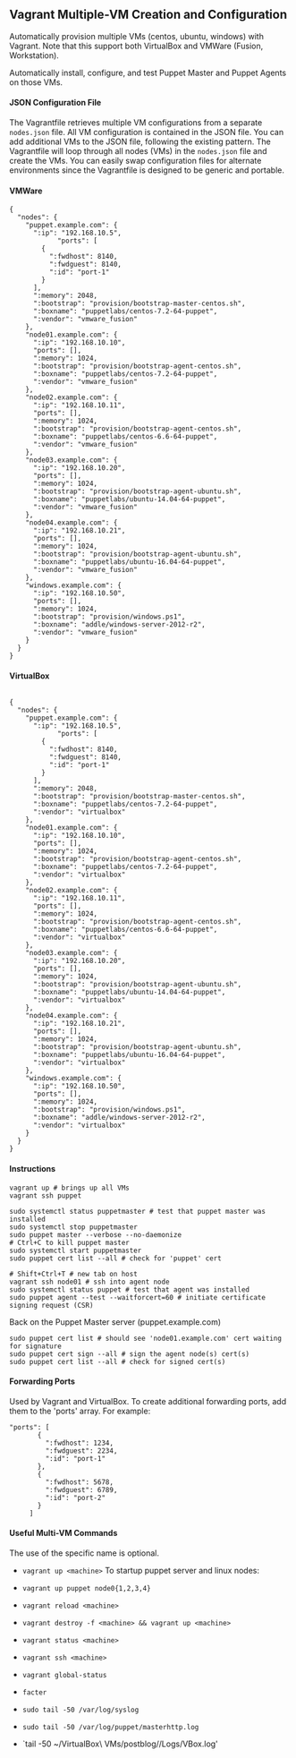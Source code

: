 ## Vagrant Multiple-VM Creation and Configuration
Automatically provision multiple VMs (centos, ubuntu, windows) with Vagrant. Note that this support both VirtualBox and VMWare (Fusion, Workstation). 

Automatically install, configure, and test Puppet Master and Puppet Agents on those VMs.


#### JSON Configuration File
The Vagrantfile retrieves multiple VM configurations from a separate `nodes.json` file. All VM configuration is
contained in the JSON file. You can add additional VMs to the JSON file, following the existing pattern. The
Vagrantfile will loop through all nodes (VMs) in the `nodes.json` file and create the VMs. You can easily swap
configuration files for alternate environments since the Vagrantfile is designed to be generic and portable.

#### VMWare
```
{
  "nodes": {
    "puppet.example.com": {
      ":ip": "192.168.10.5",
			"ports": [
        {
          ":fwdhost": 8140,
          ":fwdguest": 8140,
          ":id": "port-1"
        }
      ],
      ":memory": 2048,
      ":bootstrap": "provision/bootstrap-master-centos.sh",
      ":boxname": "puppetlabs/centos-7.2-64-puppet",
      ":vendor": "vmware_fusion"
    },
    "node01.example.com": {
      ":ip": "192.168.10.10",
      "ports": [],
      ":memory": 1024,
      ":bootstrap": "provision/bootstrap-agent-centos.sh",
      ":boxname": "puppetlabs/centos-7.2-64-puppet",
      ":vendor": "vmware_fusion"
    },
    "node02.example.com": {
      ":ip": "192.168.10.11",
      "ports": [],
      ":memory": 1024,
      ":bootstrap": "provision/bootstrap-agent-centos.sh",
      ":boxname": "puppetlabs/centos-6.6-64-puppet",
      ":vendor": "vmware_fusion"
    },
    "node03.example.com": {
      ":ip": "192.168.10.20",
      "ports": [],
      ":memory": 1024,
      ":bootstrap": "provision/bootstrap-agent-ubuntu.sh",
      ":boxname": "puppetlabs/ubuntu-14.04-64-puppet",
      ":vendor": "vmware_fusion"
    },
    "node04.example.com": {
      ":ip": "192.168.10.21",
      "ports": [],
      ":memory": 1024,
      ":bootstrap": "provision/bootstrap-agent-ubuntu.sh",
      ":boxname": "puppetlabs/ubuntu-16.04-64-puppet",
      ":vendor": "vmware_fusion"
    },
    "windows.example.com": {
      ":ip": "192.168.10.50",
      "ports": [],
      ":memory": 1024,
      ":bootstrap": "provision/windows.ps1",
      ":boxname": "addle/windows-server-2012-r2",
      ":vendor": "vmware_fusion"
    }
  }
}
```

#### VirtualBox
```

{
  "nodes": {
    "puppet.example.com": {
      ":ip": "192.168.10.5",
			"ports": [
        {
          ":fwdhost": 8140,
          ":fwdguest": 8140,
          ":id": "port-1"
        }
      ],
      ":memory": 2048,
      ":bootstrap": "provision/bootstrap-master-centos.sh",
      ":boxname": "puppetlabs/centos-7.2-64-puppet",
      ":vendor": "virtualbox"
    },
    "node01.example.com": {
      ":ip": "192.168.10.10",
      "ports": [],
      ":memory": 1024,
      ":bootstrap": "provision/bootstrap-agent-centos.sh",
      ":boxname": "puppetlabs/centos-7.2-64-puppet",
      ":vendor": "virtualbox"
    },
    "node02.example.com": {
      ":ip": "192.168.10.11",
      "ports": [],
      ":memory": 1024,
      ":bootstrap": "provision/bootstrap-agent-centos.sh",
      ":boxname": "puppetlabs/centos-6.6-64-puppet",
      ":vendor": "virtualbox"
    },
    "node03.example.com": {
      ":ip": "192.168.10.20",
      "ports": [],
      ":memory": 1024,
      ":bootstrap": "provision/bootstrap-agent-ubuntu.sh",
      ":boxname": "puppetlabs/ubuntu-14.04-64-puppet",
      ":vendor": "virtualbox"
    },
    "node04.example.com": {
      ":ip": "192.168.10.21",
      "ports": [],
      ":memory": 1024,
      ":bootstrap": "provision/bootstrap-agent-ubuntu.sh",
      ":boxname": "puppetlabs/ubuntu-16.04-64-puppet",
      ":vendor": "virtualbox"
    },
    "windows.example.com": {
      ":ip": "192.168.10.50",
      "ports": [],
      ":memory": 1024,
      ":bootstrap": "provision/windows.ps1",
      ":boxname": "addle/windows-server-2012-r2",
      ":vendor": "virtualbox"
    }
  }
}
```

#### Instructions
```
vagrant up # brings up all VMs
vagrant ssh puppet

sudo systemctl status puppetmaster # test that puppet master was installed
sudo systemctl stop puppetmaster
sudo puppet master --verbose --no-daemonize
# Ctrl+C to kill puppet master
sudo systemctl start puppetmaster
sudo puppet cert list --all # check for 'puppet' cert

# Shift+Ctrl+T # new tab on host
vagrant ssh node01 # ssh into agent node
sudo systemctl status puppet # test that agent was installed
sudo puppet agent --test --waitforcert=60 # initiate certificate signing request (CSR)
```
Back on the Puppet Master server (puppet.example.com)
```
sudo puppet cert list # should see 'node01.example.com' cert waiting for signature
sudo puppet cert sign --all # sign the agent node(s) cert(s)
sudo puppet cert list --all # check for signed cert(s)
```
#### Forwarding Ports
Used by Vagrant and VirtualBox. To create additional forwarding ports, add them to the 'ports' array. For example:
 ```
 "ports": [
        {
          ":fwdhost": 1234,
          ":fwdguest": 2234,
          ":id": "port-1"
        },
        {
          ":fwdhost": 5678,
          ":fwdguest": 6789,
          ":id": "port-2"
        }
      ]
```
#### Useful Multi-VM Commands
The use of the specific <machine> name is optional.
* `vagrant up <machine>`
To startup  puppet server and linux nodes:
* `vagrant up puppet node0{1,2,3,4}`

* `vagrant reload <machine>`
* `vagrant destroy -f <machine> && vagrant up <machine>`
* `vagrant status <machine>`
* `vagrant ssh <machine>`
* `vagrant global-status`
* `facter`
* `sudo tail -50 /var/log/syslog`
* `sudo tail -50 /var/log/puppet/masterhttp.log`
* `tail -50 ~/VirtualBox\ VMs/postblog/<machine>/Logs/VBox.log'
